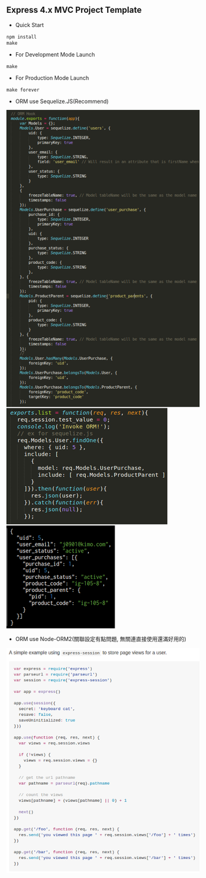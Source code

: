 ## Express 4.x MVC Project Template

- Quick Start

```
npm install
make
```

- For Development Mode Launch

```
make
```

- For Production Mode Launch

```
make forever
```

- ORM use Sequelize.JS(Recommend)

![Alt text](https://raw.githubusercontent.com/scott1028/nodejs-express-4.x-study/master/SequelizeORMForExpress01.png "SequelizeORMForExpress01.png")
![Alt text](https://raw.githubusercontent.com/scott1028/nodejs-express-4.x-study/master/SequelizeORMForExpress02.png "SequelizeORMForExpress02.png")
![Alt text](https://raw.githubusercontent.com/scott1028/nodejs-express-4.x-study/master/SequelizeORMForExpress03.png "SequelizeORMForExpress03.png")

- ORM use Node-ORM2(關聯設定有點問題, 無關連直接使用還滿好用的)

![Alt text](https://raw.githubusercontent.com/scott1028/nodejs-express-4.x-study/master/How-to-use-express-session.png "How-to-use-express-session.png")
